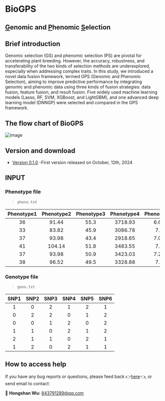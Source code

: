 # BioGPS
## [G](https://github.com/WHSmyself/BioGPS)enomic and [P](https://github.com/WHSmyself/BioGPS)henomic [S](https://github.com/WHSmyself/BioGPS)election <br>

## Brief introduction <br>
Genomic selection (GS) and phenomic selection (PS) are pivotal for accelerating plant breeding. However, the accuracy, robustness, and transferability of the two kinds of selection methods are underexplored, especially when addressing complex traits. In this study, we introduced a novel data fusion framework, termed GPS (Genomic and Phenomic Selection), aiming to improve predictive performance by integrating genomic and phenomic data using three kinds of fusion strategies: data fusion, feature fusion, and result fusion. Five widely used machine learning models (Lasso, RF, SVM, XGBoost, and LightGBM), and one advanced deep learning model (DNNGP) were selected and compared in the GPS framework.

## The flow chart of BioGPS <br>
![image](https://github.com/WHSmyself/BioGPS/blob/main/BioGPS.png)

## Version and download <br>
* [Version 0.1.0](https://github.com/WHSmyself/BioGPS/archive/refs/heads/main.zip) -First version released on October, 12th, 2024<br>

## INPUT
### Phenotype file
> `pheno.txt`

| Phenotype1 | Phenotype2 | Phenotype3 | Phenotype4 | Phenotype5 | Phenotype6 |
| :---: | :---: |  :---: |  :---: |  :---: | :---: |
| 36 | 91.44 | 55.3 | 3718.93 | 6.62 | 31.43 |
| 33 | 83.82 | 45.9 | 3086.78 | 7.1 | 32.99 |
| 37 | 93.98 | 43.4 | 2918.65 | 7.07 | 32.34 |
| 41 | 104.14 | 51.8 | 3483.55 | 7.1 | 32.42 |
| 37 | 93.98 | 50.9 | 3423.03 | 7.27 | 31.03 |
| 38 | 96.52 | 49.5 | 3328.88 | 7.3 | 31.75 |

### Genotype file
> `geno.txt`

| SNP1 | SNP2 | SNP3 | SNP4 | SNP5 | SNP6 |
| :---: | :---: |  :---: |  :---: |  :---: | :---: |
| 1 | 0 | 2 | 1 | 2 | 1 |
| 0 | 2 | 2 | 0 | 1 | 2 |
| 0 | 0 | 1 | 2 | 0 | 2 |
| 1 | 1 | 0 | 2 | 1 | 2 |
| 2 | 1 | 1 | 0 | 2 | 1 |
| 1 | 2 | 0 | 2 | 1 | 1 |

## How to access help <br>
If you have any bug reports or questions, please feed back :point_right:[here](https://github.com/WHSmyself/BioGPS/issues):point_left:, or send email to contact:<br>

:e-mail: **Hongshan Wu:** 843791289@qq.com <br>
